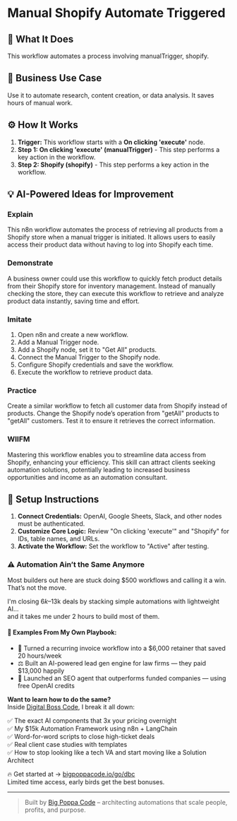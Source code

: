 # Manual Shopify Automate Triggered

## 🚀 What It Does
This workflow automates a process involving manualTrigger, shopify.

## 💼 Business Use Case
Use it to automate research, content creation, or data analysis. It saves hours of manual work.

## ⚙️ How It Works
1.  **Trigger:** This workflow starts with a **On clicking 'execute'** node.
2. **Step 1: On clicking 'execute' (manualTrigger)** - This step performs a key action in the workflow.
3. **Step 2: Shopify (shopify)** - This step performs a key action in the workflow.

## 💡 AI-Powered Ideas for Improvement
### Explain
This n8n workflow automates the process of retrieving all products from a Shopify store when a manual trigger is initiated. It allows users to easily access their product data without having to log into Shopify each time.

### Demonstrate
A business owner could use this workflow to quickly fetch product details from their Shopify store for inventory management. Instead of manually checking the store, they can execute this workflow to retrieve and analyze product data instantly, saving time and effort.

### Imitate
1. Open n8n and create a new workflow.
2. Add a Manual Trigger node.
3. Add a Shopify node, set it to "Get All" products.
4. Connect the Manual Trigger to the Shopify node.
5. Configure Shopify credentials and save the workflow.
6. Execute the workflow to retrieve product data.

### Practice
Create a similar workflow to fetch all customer data from Shopify instead of products. Change the Shopify node’s operation from "getAll" products to "getAll" customers. Test it to ensure it retrieves the correct information.

### WIIFM
Mastering this workflow enables you to streamline data access from Shopify, enhancing your efficiency. This skill can attract clients seeking automation solutions, potentially leading to increased business opportunities and income as an automation consultant.

## 🔧 Setup Instructions
1. **Connect Credentials:** OpenAI, Google Sheets, Slack, and other nodes must be authenticated.
2. **Customize Core Logic:** Review "On clicking 'execute'" and "Shopify" for IDs, table names, and URLs.
3. **Activate the Workflow:** Set the workflow to "Active" after testing.

### ⚠️ Automation Ain’t the Same Anymore

Most builders out here are stuck doing $500 workflows and calling it a win.  
That’s not the move.  

I'm closing $6k–$13k deals by stacking simple automations with lightweight AI...  
and it takes me under 2 hours to build most of them.

#### 🧠 Examples From My Own Playbook:
- 🔁 Turned a recurring invoice workflow into a $6,000 retainer that saved 20 hours/week  
- ⚖️ Built an AI-powered lead gen engine for law firms — they paid $13,000 happily  
- 🚀 Launched an SEO agent that outperforms funded companies — using free OpenAI credits  

**Want to learn how to do the same?**  
Inside [Digital Boss Code](https://bigpoppacode.io/go/dbc), I break it all down:

✅ The exact AI components that 3x your pricing overnight  
✅ My $15k Automation Framework using n8n + LangChain  
✅ Word-for-word scripts to close high-ticket deals  
✅ Real client case studies with templates  
✅ How to stop looking like a tech VA and start moving like a Solution Architect  

🔥 Get started at → [bigpoppacode.io/go/dbc](https://bigpoppacode.io/go/dbc)  
Limited time access, early birds get the best bonuses.

---
> Built by [Big Poppa Code](https://bigpoppacode.io) – architecting automations that scale people, profits, and purpose.
